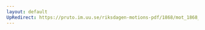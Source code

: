 ```yaml
---
layout: default
UpRedirect: https://pruto.im.uu.se/riksdagen-motions-pdf/1868/mot_1868__ak__239/mot_1868__ak__239-001.pdf
---
```

